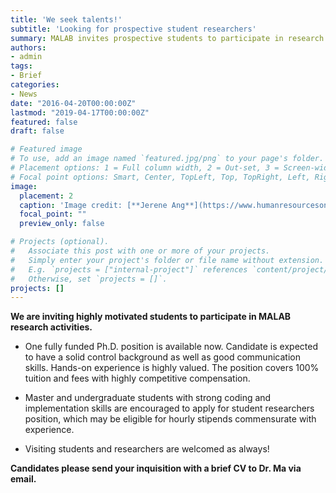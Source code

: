```yaml
---
title: 'We seek talents!'
subtitle: 'Looking for prospective student researchers'
summary: MALAB invites prospective students to participate in research activities
authors:
- admin
tags:
- Brief
categories:
- News
date: "2016-04-20T00:00:00Z"
lastmod: "2019-04-17T00:00:00Z"
featured: false
draft: false

# Featured image
# To use, add an image named `featured.jpg/png` to your page's folder.
# Placement options: 1 = Full column width, 2 = Out-set, 3 = Screen-width
# Focal point options: Smart, Center, TopLeft, Top, TopRight, Left, Right, BottomLeft, Bottom, BottomRight
image:
  placement: 2
  caption: 'Image credit: [**Jerene Ang**](https://www.humanresourcesonline.net/five-reasons-you-should-be-recruiting-in-december/)'
  focal_point: ""
  preview_only: false

# Projects (optional).
#   Associate this post with one or more of your projects.
#   Simply enter your project's folder or file name without extension.
#   E.g. `projects = ["internal-project"]` references `content/project/deep-learning/index.md`.
#   Otherwise, set `projects = []`.
projects: []
---
```


**We are inviting highly motivated students to participate in MALAB research activities.**

- One fully funded Ph.D. position is available now. Candidate is expected to have a solid control background as well as good communication skills. Hands-on experience is highly valued. The position covers 100% tuition and fees with highly competitive compensation.

- Master and undergraduate students with strong coding and implementation skills are encouraged to apply for student researchers position, which may be eligible for hourly stipends commensurate with experience.

- Visiting students and researchers are welcomed as always!

**Candidates please send your inquisition with a brief CV to Dr. Ma via email.**
